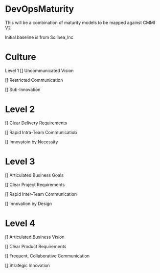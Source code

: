 # DevOpsMaturity
This will be a combination of maturity models to be mapped against CMMI V2

Initial baseline is from Solinea_Inc

# Culture 
Level 1
[] Uncommunicated Vision

[] Restricted Communication

[] Sub-Innovation

# Level 2
[] Clear Delivery Requirements

[] Rapid Intra-Team Communicatiob

[] Innovatoin by Necessity

# Level 3
[] Articulated Business Goals

[] Clear Project Requirements

[] Rapid Inter-Team Communication

[] Innovation by Design

# Level 4
[] Articulated Business Vision

[] Clear Product Requirements

[] Frequent, Collaborative Communication

[] Strategic Innovation
